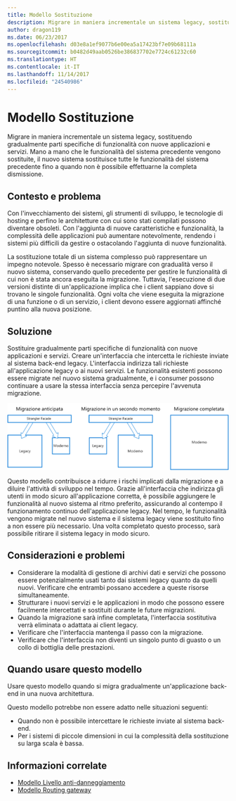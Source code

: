 ```yaml
---
title: Modello Sostituzione
description: Migrare in maniera incrementale un sistema legacy, sostituendo gradualmente parti specifiche di funzionalità con nuove applicazioni e servizi.
author: dragon119
ms.date: 06/23/2017
ms.openlocfilehash: d03e8a1ef9077b6e00ea5a17423bf7e09b68111a
ms.sourcegitcommit: b0482d49aab0526be386837702e7724c61232c60
ms.translationtype: HT
ms.contentlocale: it-IT
ms.lasthandoff: 11/14/2017
ms.locfileid: "24540986"
---
```

# <a name="strangler-pattern"></a>Modello Sostituzione

Migrare in maniera incrementale un sistema legacy, sostituendo gradualmente parti specifiche di funzionalità con nuove applicazioni e servizi. Mano a mano che le funzionalità del sistema precedente vengono sostituite, il nuovo sistema sostituisce tutte le funzionalità del sistema precedente fino a quando non è possibile effettuarne la completa dismissione. 

## <a name="context-and-problem"></a>Contesto e problema

Con l'invecchiamento dei sistemi, gli strumenti di sviluppo, le tecnologie di hosting e perfino le architetture con cui sono stati compilati possono diventare obsoleti. Con l'aggiunta di nuove caratteristiche e funzionalità, la complessità delle applicazioni può aumentare notevolmente, rendendo i sistemi più difficili da gestire o ostacolando l'aggiunta di nuove funzionalità.

La sostituzione totale di un sistema complesso può rappresentare un impegno notevole. Spesso è necessario migrare con gradualità verso il nuovo sistema, conservando quello precedente per gestire le funzionalità di cui non è stata ancora eseguita la migrazione. Tuttavia, l'esecuzione di due versioni distinte di un'applicazione implica che i client sappiano dove si trovano le singole funzionalità. Ogni volta che viene eseguita la migrazione di una funzione o di un servizio, i client devono essere aggiornati affinché puntino alla nuova posizione.

## <a name="solution"></a>Soluzione

Sostituire gradualmente parti specifiche di funzionalità con nuove applicazioni e servizi. Creare un'interfaccia che intercetta le richieste inviate al sistema back-end legacy. L'interfaccia indirizza tali richieste all'applicazione legacy o ai nuovi servizi. Le funzionalità esistenti possono essere migrate nel nuovo sistema gradualmente, e i consumer possono continuare a usare la stessa interfaccia senza percepire l'avvenuta migrazione.

![](./_images/strangler.png)  

Questo modello contribuisce a ridurre i rischi implicati dalla migrazione e a diluire l'attività di sviluppo nel tempo. Grazie all'interfaccia che indirizza gli utenti in modo sicuro all'applicazione corretta, è possibile aggiungere le funzionalità al nuovo sistema al ritmo preferito, assicurando al contempo il funzionamento continuo dell'applicazione legacy. Nel tempo, le funzionalità vengono migrate nel nuovo sistema e il sistema legacy viene sostituito fino a non essere più necessario. Una volta completato questo processo, sarà possibile ritirare il sistema legacy in modo sicuro.

## <a name="issues-and-considerations"></a>Considerazioni e problemi

- Considerare la modalità di gestione di archivi dati e servizi che possono essere potenzialmente usati tanto dai sistemi legacy quanto da quelli nuovi. Verificare che entrambi possano accedere a queste risorse simultaneamente.
- Strutturare i nuovi servizi e le applicazioni in modo che possono essere facilmente intercettati e sostituiti durante le future migrazioni.
- Quando la migrazione sarà infine completata, l'interfaccia sostitutiva verrà eliminata o adattata ai client legacy.
- Verificare che l'interfaccia mantenga il passo con la migrazione.
- Verificare che l'interfaccia non diventi un singolo punto di guasto o un collo di bottiglia delle prestazioni.

## <a name="when-to-use-this-pattern"></a>Quando usare questo modello

Usare questo modello quando si migra gradualmente un'applicazione back-end in una nuova architettura.

Questo modello potrebbe non essere adatto nelle situazioni seguenti:

- Quando non è possibile intercettare le richieste inviate al sistema back-end.
- Per i sistemi di piccole dimensioni in cui la complessità della sostituzione su larga scala è bassa.

## <a name="related-guidance"></a>Informazioni correlate

- [Modello Livello anti-danneggiamento](./anti-corruption-layer.md)
- [Modello Routing gateway](./gateway-routing.md)


 

